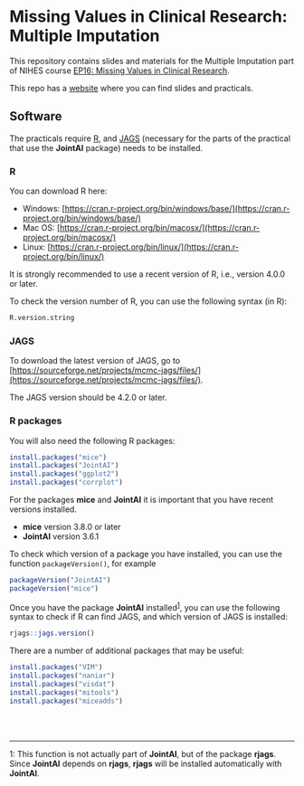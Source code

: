 # Missing Values in Clinical Research: Multiple Imputation

This repository contains slides and materials for the Multiple Imputation part of NIHES course
[EP16: Missing Values in Clinical Research](https://www.nihes.com/course/ep16_missing_values_in_clinical_research/).

This repo has a [website](https://nerler.github.io/EP16_Multiple_Imputation)
where you can find slides and practicals.


## Software
The practicals require [R](https://cran.r-project.org/), and
[JAGS](https://sourceforge.net/projects/mcmc-jags/files/) (necessary for the parts of the practical that use the **JointAI** package) needs to be installed.


### R

You can download R here:

* Windows: [https://cran.r-project.org/bin/windows/base/](https://cran.r-project.org/bin/windows/base/)
* Mac OS: [https://cran.r-project.org/bin/macosx/](https://cran.r-project.org/bin/macosx/)
* Linux: [https://cran.r-project.org/bin/linux/](https://cran.r-project.org/bin/linux/) 


It is strongly recommended to use a recent version of R, i.e., version 4.0.0 or later.

To check the version number of R, you can use the following syntax (in R):
``` r
R.version.string
```

### JAGS
To download the latest version of JAGS, go to [https://sourceforge.net/projects/mcmc-jags/files/](https://sourceforge.net/projects/mcmc-jags/files/).

The JAGS version should be 4.2.0 or later.

### R packages
You will also need the following R packages:

``` r
install.packages("mice")
install.packages("JointAI")
install.packages("ggplot2")
install.packages("corrplot")
```

For the packages **mice** and **JointAI** it is important that you have 
recent versions installed.

* **mice** version 3.8.0 or later
* **JointAI** version 3.6.1

To check which version of a package you have installed, you can use the function
`packageVersion()`, for example

```r 
packageVersion("JointAI")
packageVersion("mice")
```

Once you have the package **JointAI** installed<sup>[1](#myfootnote1)</sup>, you can use the following
syntax to check if R can find JAGS, and which version of JAGS is installed:

```r
rjags::jags.version()
```


There are a number of additional packages that may be useful:
``` r
install.packages("VIM")
install.packages("naniar")
install.packages("visdat")
install.packages("mitools")
install.packages("miceadds")
```

<br><br><hr>
<a name="myfootnote1">1</a>: This function is not actually part of **JointAI**, but
of the package **rjags**. 
Since **JointAI** depends on **rjags**, **rjags** will be installed automatically
with **JointAI**.
